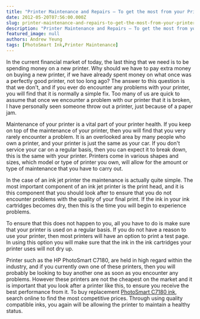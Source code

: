 ```yaml
---
title: "Printer Maintenance and Repairs – To get the most from your Printer"
date: 2012-05-20T07:56:00.000Z
slug: printer-maintenance-and-repairs-to-get-the-most-from-your-printer
description: "Printer Maintenance and Repairs – To get the most from your Printer"
featured_image: null
authors: Andrew Yeung
tags: [PhotoSmart Ink,Printer Maintenance]
---
```


In the current financial market of today, the last thing that we need is to be spending money on a new printer. Why should we have to pay extra money on buying a new printer, if we have already spent money on what once was a perfectly good printer, not too long ago? The answer to this question is that we don't, and if you ever do encounter any problems with your printer, you will find that it is normally a simple fix. Too many of us are quick to assume that once we encounter a problem with our printer that it is broken, I have personally seen someone throw out a printer, just because of a paper jam.

Maintenance of your printer is a vital part of your printer health. If you keep on top of the maintenance of your printer, then you will find that you very rarely encounter a problem. It is an overlooked area by many people who own a printer, and your printer is just the same as your car. If you don't service your car on a regular basis, then you can expect it to break down, this is the same with your printer. Printers come in various shapes and sizes, which model or type of printer you own, will allow for the amount or type of maintenance that you have to carry out. 

In the case of an ink jet printer the maintenance is actually quite simple. The most important component of an ink jet printer is the print head, and it is this component that you should look after to ensure that you do not encounter problems with the quality of your final print. If the ink in your ink cartridges becomes dry, then this is the time you will begin to experience problems.

To ensure that this does not happen to you, all you have to do is make sure that your printer is used on a regular basis. If you do not have a reason to use your printer, then most printers will have an option to print a test page. In using this option you will make sure that the ink in the ink cartridges your printer uses will not dry up.

Printer such as the HP PhotoSmart C7180, are held in high regard within the industry, and if you currently own one of these printers, then you will probably be looking to buy another one as soon as you encounter any problems. However these printers are not the cheapest on the market and it is important that you look after a printer like this, to ensure you receive the best performance from it. To buy replacement [PhotoSmart C7180 ink](https://www.comboink.com/hp-photosmart-c7180-printer-ink-cartridges), search online to find the most competitive prices. Through using quality compatible inks, you again will be allowing the printer to maintain a healthy status. 